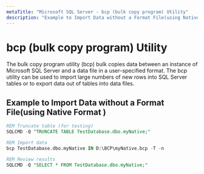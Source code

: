 ```yaml
---
metaTitle: "Microsoft SQL Server - bcp (bulk copy program) Utility"
description: "Example to Import Data without a Format File(using Native Format )"
---
```


# bcp (bulk copy program) Utility


The bulk copy program utility (bcp) bulk copies data between an instance of Microsoft SQL Server and a data file in a user-specified format. The bcp utility can be used to import large numbers of new rows into SQL Server tables or to export data out of tables into data files.



## Example to Import Data without a Format File(using Native Format )


```sql
REM Truncate table (for testing)
SQLCMD -Q "TRUNCATE TABLE TestDatabase.dbo.myNative;"

REM Import data
bcp TestDatabase.dbo.myNative IN D:\BCP\myNative.bcp -T -n

REM Review results
SQLCMD -Q "SELECT * FROM TestDatabase.dbo.myNative;"

```

